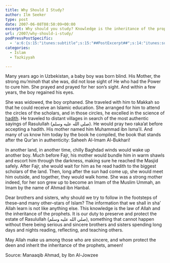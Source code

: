```yaml
---
title: Why Should I Study?
author: Ilm Seeker
type: post
date: 2007-06-08T08:50:09+00:00
excerpt: Why should you study? Knowledge is the inheritance of the prophets. Imam Ahmad and Imam Bukhari began their studies at a young age, and excelled!
url: /2007/why-should-i-study/
podPressPostSpecific:
  - 'a:6:{s:15:"itunes:subtitle";s:15:"##PostExcerpt##";s:14:"itunes:summary";s:15:"##PostExcerpt##";s:15:"itunes:keywords";s:17:"##WordPressCats##";s:13:"itunes:author";s:10:"##Global##";s:15:"itunes:explicit";s:2:"No";s:12:"itunes:block";s:2:"No";}'
categories:
  - Islam
  - Tazkiyyah

---
```

Many years ago in Uzbekistan, a baby boy was born blind. His Mother, the strong <dfn title="believing woman">mu&#8217;minah</dfn> that she was, did not lose sight of He who had the Power to cure him. She prayed and prayed for her son&#8217;s sight. And within a few years, the boy regained his eyes.

She was widowed, the boy orphaned. She traveled with him to Makkah so that he could receive an Islamic education. She arranged for him to attend the circles of the scholars, and in those circles, he excelled in the science of [hadith][1]. He traveled to distant villages in search of the most authentic sayings of Rasulullah (صلي الله عليه وسلم). He would pray two raka&#8217;at before accepting a hadith. His mother named him Muhammad ibn Isma&#8217;il. And many of us know him today by the book he compiled, the book that stands after the Qur&#8217;an in authenticity: Saheeh Al-Imam Al-Bukhari!

In another land, in another time, chilly Baghdad winds would wake up another boy. Much before Fajr, his mother would bundle him in warm shawls and escort him through the darkness, making sure he reached the Masjid safely. After Fajr, she would wait for him as he read hadith to the biggest scholars of the land. Then, long after the sun had come up, she would meet him outside, and together, they would walk home. She was a strong mother indeed, for her son grew up to become an Imam of the Muslim Ummah, an Imam by the name of Ahmad ibn Hanbal.

Dear brothers and sisters, why should we try to follow in the footsteps of these&#8211;and many other&#8211;stars of Islam? The information that we shall in sha&#8217; Allah learn is not like anything else. This knowledge is the law of Allah and the inheritance of the prophets. It is our duty to preserve and protect the estate of Rasulullah (صلي الله عليه وسلم), something that cannot happen without there being serious and sincere brothers and sisters spending long days and nights reading, reflecting, and teaching others. 

May Allah make us among those who are sincere, and whom protect the deen and inherit the inheritance of the prophets, ameen!

<p class="metaInformation">
  Source: Manaaqib Ahmad, by Ibn Al-Jowzee
</p>

 [1]: /what-is-a-hadith